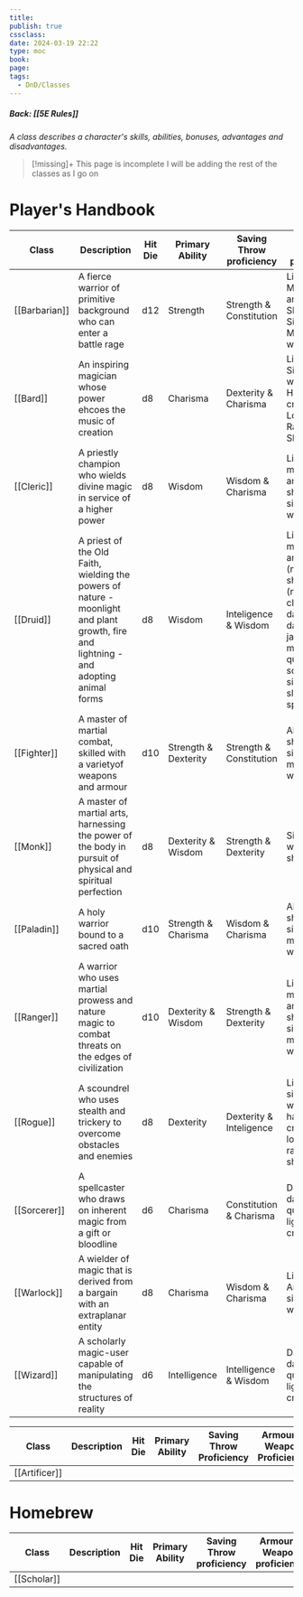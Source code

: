 ```yaml
---
title: 
publish: true
cssclass: 
date: 2024-03-19 22:22
type: moc
book: 
page: 
tags:
  - DnD/Classes
---
```

##### Back: [[5E Rules]]
*A class describes a character's skills, abilities, bonuses, advantages and disadvantages.*

> [!missing]+ This page is incomplete
> I will be adding the rest of the classes as I go on

# Player's Handbook
| Class         | Description                                                                                                                           | Hit Die | Primary Ability      | Saving Throw proficiency | Armour & Weapon proficiency                                                                                                                      |
| ------------- | ------------------------------------------------------------------------------------------------------------------------------------- | ------- | -------------------- | ------------------------ | ------------------------------------------------------------------------------------------------------------------------------------------------ |
| [[Barbarian]] | A fierce warrior of primitive background who can enter a battle rage                                                                  | d12     | Strength             | Strength & Constitution  | Light & Medium armour, Shields, Simple and Martial weapons                                                                                       |
| [[Bard]]      | An inspiring magician whose power ehcoes the music of creation                                                                        | d8      | Charisma             | Dexterity & Charisma     | Light armour, Simple waepons, Hand crossbows, Longswords, Rapiers, Shortswords                                                                   |
| [[Cleric]]    | A priestly champion who wields divine magic in service of a higher power                                                              | d8      | Wisdom               | Wisdom & Charisma        | Light and medium armor, shields, simple weapons                                                                                                  |
| [[Druid]]     | A priest of the Old Faith, wielding the powers of nature - moonlight and plant growth, fire and lightning - and adopting animal forms | d8      | Wisdom               | Inteligence & Wisdom     | Light and medium armor (nonmetal), shields (nonmetal), clubs, daggers, darts, javelins, maces, quarterstaffs, scimitars, sickles, slings, spears |
| [[Fighter]]   | A master of martial combat, skilled with a varietyof weapons and armour                                                               | d10     | Strength & Dexterity | Strength & Constitution  | All armor, shields, simple and martial weapons                                                                                                   |
| [[Monk]]      | A master of martial arts, harnessing the power of the body in pursuit of physical and spiritual perfection                            | d8      | Dexterity & Wisdom   | Strength & Dexterity     | Simple weapons, shortswords                                                                                                                      |
| [[Paladin]]   | A holy warrior bound to a sacred oath                                                                                                 | d10     | Strength & Charisma  | Wisdom & Charisma        | All armor, shields, simple and martial weapons                                                                                                   |
| [[Ranger]]    | A warrior who uses martial prowess and nature magic to combat threats on the edges of civilization                                    | d10     | Dexterity & Wisdom   | Strength & Dexterity     | Light and medium armor, shields, simple and martial weapons                                                                                      |
| [[Rogue]]     | A scoundrel who uses stealth and trickery to overcome obstacles and enemies                                                           | d8      | Dexterity            | Dexterity & Inteligence  | Light armor, simple weapons, hand crossbows, longswords, rapiers, shortswords                                                                    |
| [[Sorcerer]]  | A spellcaster who draws on inherent magic from a gift or bloodline                                                                    | d6      | Charisma             | Constitution & Charisma  | Daggers, darts, slings, quarterstaffs, light crossbows                                                                                           |
| [[Warlock]]   | A wielder of magic that is derived from a bargain with an extraplanar entity                                                          | d8      | Charisma             | Wisdom & Charisma        | Light Armour, simple weapons                                                                                                                     |
| [[Wizard]]    | A scholarly magic-user capable of manipulating the structures of reality                                                              | d6      | Intelligence         | Intelligence & Wisdom    | Daggers, darts, slings, quarterstaffs, light crossbows                                                                                           |


| Class         | Description | Hit Die | Primary Ability | Saving Throw <br>Proficiency | Armour & Weapon Proficiency |
| ------------- | ----------- | ------- | --------------- | ---------------------------- | --------------------------- |
| [[Artificer]] |             |         |                 |                              |                             |


# Homebrew
| Class       | Description | Hit Die | Primary Ability | Saving Throw proficiency | Armour & Weapon proficiency |
| ----------- | ----------- | ------- | --------------- | ------------------------ | --------------------------- |
| [[Scholar]] |             |         |                 |                          |                             |
